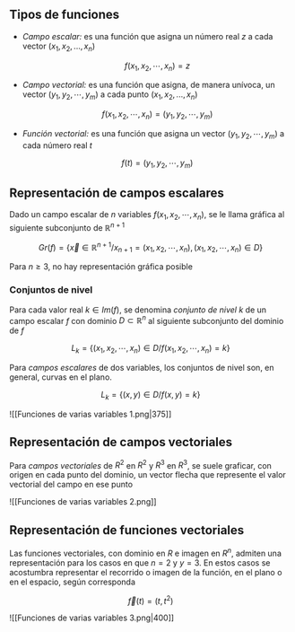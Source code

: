 ## Tipos de funciones

- *Campo escalar:* es una función que asigna un número real $z$ a cada vector $(x_1, x_2,..., x_n)$

	$$
    f(x_1, x_2, \dotsm,x_n) = z
    $$

- *Campo vectorial:* es una función que asigna, de manera unívoca, un vector $(y_1, y_2, \dotsm, y_m)$ a cada punto $(x_1, x_2,..., x_n)$

	$$
	f(x_1, x_2, \dotsm, x_n) = (y_1, y_2, \dotsm, y_m)
	$$

- *Función vectorial:* es una función que asigna un vector $(y_1, y_2, \dotsm, y_m)$ a cada número real $t$

	$$
	f(t) = (y_1, y_2, \dotsm, y_m)
	$$

## Representación de campos escalares

Dado un campo escalar de $n$ variables $f(x_1, x_2, \dotsm, x_n)$, se le llama gráfica al siguiente subconjunto de $\mathbb{R}^{n+1}$

$$
Gr(f) = \big\lbrace\vec x\in\mathbb{R}^{n+1} /x_{n+1} =(x_1,x_2,\dotsm,x_n)
,\,(x_1,x_2,\dotsm,x_n) \in D\big\rbrace
$$

Para $n≥3$, no hay representación gráfica posible

### Conjuntos de nivel

Para cada valor real $k \in Im(f)$, se denomina *conjunto de nivel* $k$ de un campo escalar $f$ con dominio $D \subset\mathbb{R}^n$ al siguiente subconjunto del dominio de $f$

$$
L_k = \big\lbrace(x_1, x_2, \dotsm, x_n) \in D / f(x_1, x_2, \dotsm, x_n) = k\big\rbrace
$$

Para *campos escalares* de dos variables, los conjuntos de nivel son, en general, curvas en el plano.

$$
L_k = \big\lbrace(x,y) \in D/f(x,y) = k\big\rbrace
$$

![[Funciones de varias variables 1.png|375]]

## Representación de campos vectoriales

Para *campos vectoriales* de $R^2$ en $R^2$ y $R^3$ en $R^3$, se suele graficar, con origen en cada punto del dominio, un vector flecha que represente el valor vectorial del campo en ese punto

![[Funciones de varias variables 2.png]]

## Representación de funciones vectoriales

Las funciones vectoriales, con dominio en $R$ e imagen en $R^n$, admiten una representación para los casos en que $n=2$ y $y=3$. En estos casos se acostumbra representar el recorrido o imagen de la función, en el plano o en el espacio, según corresponda

$$
\vec f(t) = (t,t^2)
$$

![[Funciones de varias variables 3.png|400]]
